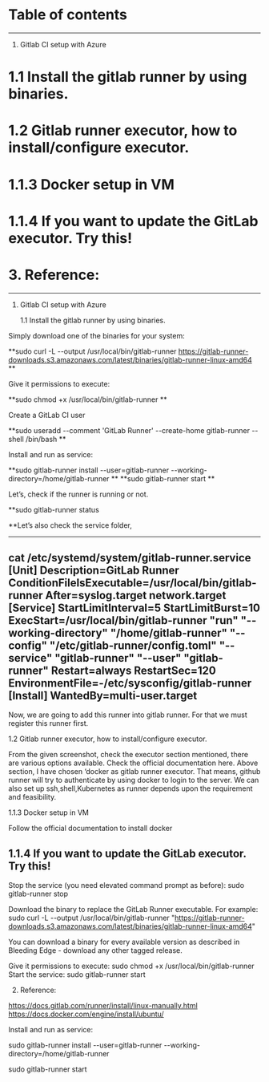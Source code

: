 # Table of contents
----------------

1. Gitlab CI setup with Azure
   
# 1.1 Install the gitlab runner by using binaries.

# 1.2 Gitlab runner executor, how to install/configure executor.	

# 1.1.3 Docker setup in VM	

# 1.1.4 If you want to update the GitLab executor. Try this!

# 3. Reference:	
----------------------------------------------------------------------------------------------------------------
1. Gitlab CI setup with Azure 

	1.1 Install the gitlab runner by using binaries. 

Simply download one of the binaries for your system:

**sudo curl -L --output /usr/local/bin/gitlab-runner https://gitlab-runner-downloads.s3.amazonaws.com/latest/binaries/gitlab-runner-linux-amd64
**


Give it permissions to execute:

**sudo chmod +x /usr/local/bin/gitlab-runner
**


Create a GitLab CI user 

**sudo useradd --comment 'GitLab Runner' --create-home gitlab-runner --shell /bin/bash
**

Install and run as service:

**sudo gitlab-runner install --user=gitlab-runner --working-directory=/home/gitlab-runner
**
**sudo gitlab-runner start
**

Let’s, check if the runner is running or not. 

**sudo gitlab-runner status

**Let’s also check the service folder,

---------------------------------------------------------- 
cat /etc/systemd/system/gitlab-runner.service
[Unit]
Description=GitLab Runner
ConditionFileIsExecutable=/usr/local/bin/gitlab-runner
After=syslog.target network.target
[Service]
StartLimitInterval=5
StartLimitBurst=10
ExecStart=/usr/local/bin/gitlab-runner "run" "--working-directory" "/home/gitlab-runner" "--config" "/etc/gitlab-runner/config.toml" "--service" "gitlab-runner" "--user" "gitlab-runner"
Restart=always
RestartSec=120
EnvironmentFile=-/etc/sysconfig/gitlab-runner
[Install]
WantedBy=multi-user.target
---------------------------------------------------------------------------------------------------------------------

Now, we are going to add this runner into gitlab runner. For that we must register this runner first. 

1.2 Gitlab runner executor, how to install/configure executor.

From the given screenshot, check the executor section mentioned, there are various options available. Check the official documentation here.
Above section, I have chosen ‘docker as gitlab runner executor. That means, github runner will try to authenticate by using docker to login to the server. We can also set up ssh,shell,Kubernetes as runner depends upon the requirement and feasibility. 

1.1.3 Docker setup in VM
 
Follow the official documentation to install docker


1.1.4 If you want to update the GitLab executor. Try this!
--------------------------------------------------------------

Stop the service (you need elevated command prompt as before):
sudo gitlab-runner stop


Download the binary to replace the GitLab Runner executable. For example:
sudo curl -L --output /usr/local/bin/gitlab-runner "https://gitlab-runner-downloads.s3.amazonaws.com/latest/binaries/gitlab-runner-linux-amd64"

You can download a binary for every available version as described in Bleeding Edge - download any other tagged release.

Give it permissions to execute:
sudo chmod +x /usr/local/bin/gitlab-runner
Start the service:
sudo gitlab-runner start


2. Reference: 

https://docs.gitlab.com/runner/install/linux-manually.html
https://docs.docker.com/engine/install/ubuntu/




Install and run as service:

sudo gitlab-runner install --user=gitlab-runner --working-directory=/home/gitlab-runner

sudo gitlab-runner start






